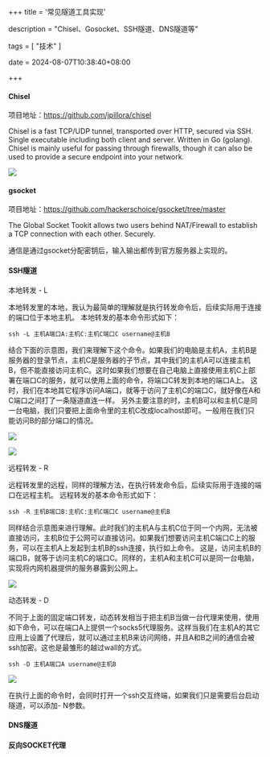 +++
title = '常见隧道工具实现'

description = "Chisel、Gosocket、SSH隧道、DNS隧道等"

tags = [ "技术" ]

date = 2024-08-07T10:38:40+08:00

+++

#### Chisel

项目地址：https://github.com/jpillora/chisel

Chisel is a fast TCP/UDP tunnel, transported over HTTP, secured via SSH. Single executable including both client and server. Written in Go (golang). Chisel is mainly useful for passing through firewalls, though it can also be used to provide a secure endpoint into your network.

![](https://camo.githubusercontent.com/f211df8890519ba2e5b50f7268f089117e5f754be9f759aa05617b92cc27d24a/68747470733a2f2f646f63732e676f6f676c652e636f6d2f64726177696e67732f642f317035335657787a474e667938726a722d6d5738707669734a6d686b6f4c6c383276416763744f5f366631772f7075623f773d39363026683d373230)

#### gsocket

项目地址：https://github.com/hackerschoice/gsocket/tree/master

The Global Socket Tookit allows two users behind NAT/Firewall to establish a TCP connection with each other. Securely.

通信是通过gsocket分配密钥后，输入输出都传到官方服务器上实现的。

#### SSH隧道

本地转发 - L 

本地转发里的本地，我认为最简单的理解就是执行转发命令后，后续实际用于连接的端口位于本地主机。 本地转发的基本命令形式如下：

` ssh -L 主机A端口A:主机C:主机C端口C username@主机B `

结合下面的示意图，我们来理解下这个命令。如果我们的电脑是主机A，主机B是服务器的登录节点，主机C是服务器的子节点，其中我们的主机A可以连接主机B，但不能直接访问主机C。这时如果我们想要在自己电脑上直接使用主机C上部署在端口C的服务，就可以使用上面的命令，将端口C转发到本地的端口A上。 这时，我们在本地其它程序访问A端口，就等于访问了主机C的端口C，就好像在A和C端口之间打了一条隧道直连一样。 另外主要注意的时，主机B可以和主机C是同一台电脑，我们只要把上面命令里的主机C改成localhost即可。一般用在我们只能访问B的部分端口的情况。

![](https://note.msq.pub/202312190654146.webp)

![](https://pub-f40a9f95639d4cee81dcb09d9b4adf70.r2.dev/blog/2024/08/5763c4a58667798dfad28adac6664178.png)

远程转发 - R

远程转发里的远程，同样的理解方法，在执行转发命令后，后续实际用于连接的端口在远程主机。 远程转发的基本命令形式如下：

`ssh -R 主机B端口B:主机C:主机C端口C username@主机B`

同样结合示意图来进行理解。此时我们的主机A与主机C位于同一个内网，无法被直接访问，主机B位于公网可以直接访问。如果我们想要访问主机C端口C上的服务，可以在主机A上发起到主机B的ssh连接，执行如上命令。 这是，访问主机B的端口B，就等于访问主机C的端口C。同样的，主机A和主机C可以是同一台电脑，实现将内网机器提供的服务暴露到公网上。

![](https://note.msq.pub/202312190730017.webp)

动态转发 - D

不同于上面的固定端口转发，动态转发相当于把主机B当做一台代理来使用，使用如下命令，可以在端口A上提供一个socks5代理服务。这样当我们在主机A的其它应用上设置了代理后，就可以通过主机B来访问网络，并且A和B之间的通信会被ssh加密。这也是最雏形的越过wall的方式。

`ssh -D 主机A端口A username@主机B`

![](https://note.msq.pub/202312191822341.webp)

在执行上面的命令时，会同时打开一个ssh交互终端，如果我们只是需要后台启动隧道，可以添加- N参数。

#### DNS隧道

#### 反向SOCKET代理
